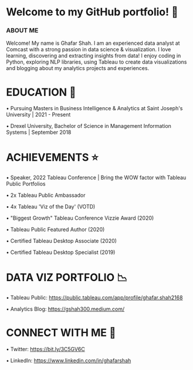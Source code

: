  # Welcome to my GitHub portfolio! :wave:

### ABOUT ME

Welcome! My name is Ghafar Shah. I am an experienced data analyst at Comcast with a strong passion in data science & visualization. I love learning, discovering and extracting insights from data! I enjoy coding in Python, exploring NLP libraries, using Tableau to create data visualizations and blogging about my analytics projects and experiences.

# EDUCATION 🏫

• Pursuing Masters in Business Intelligence & Analytics at Saint Joseph's University | 2021 - Present

• Drexel University, Bachelor of Science in Management Information Systems | September 2018

# ACHIEVEMENTS ⭐

• Speaker, 2022 Tableau Conference | Bring the WOW factor with Tableau Public Portfolios

• 2x Tableau Public Ambassador

• 4x Tableau 'Viz of the Day' (VOTD)

• "Biggest Growth" Tableau Conference Vizzie Award (2020)

• Tableau Public Featured Author (2020)

• Certified Tableau Desktop Associate (2020)

• Certified Tableau Desktop Specialist (2019)

# DATA VIZ PORTFOLIO 📉

• Tableau Public: https://public.tableau.com/app/profile/ghafar.shah2168

• Analytics Blog: https://gshah300.medium.com/

# CONNECT WITH ME 🤝

• Twitter: https://bit.ly/3C5GV6C

• LinkedIn: https://www.linkedin.com/in/ghafarshah





